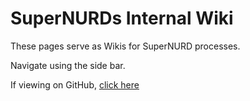 # SuperNURDs Internal Wiki

These pages serve as Wikis for SuperNURD processes.

Navigate using the side bar.

If viewing on GitHub, [click here](https://www.supernurds.com/wiki)

